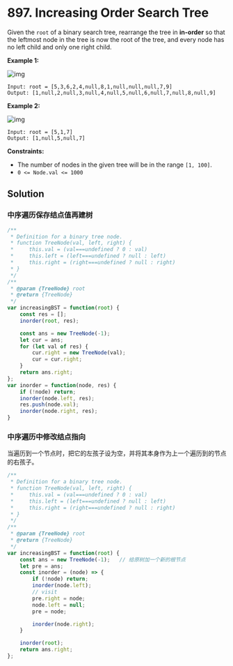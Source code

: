 # 897. Increasing Order Search Tree

Given the `root` of a binary search tree, rearrange the tree in **in-order** so that the leftmost node in the tree is now the root of the tree, and every node has no left child and only one right child.

 

**Example 1:**

![img](https://assets.leetcode.com/uploads/2020/11/17/ex1.jpg)

```
Input: root = [5,3,6,2,4,null,8,1,null,null,null,7,9]
Output: [1,null,2,null,3,null,4,null,5,null,6,null,7,null,8,null,9]
```

**Example 2:**

![img](https://assets.leetcode.com/uploads/2020/11/17/ex2.jpg)

```
Input: root = [5,1,7]
Output: [1,null,5,null,7]
```

 

**Constraints:**

- The number of nodes in the given tree will be in the range `[1, 100]`.
- `0 <= Node.val <= 1000`

## Solution

### 中序遍历保存结点值再建树

```js
/**
 * Definition for a binary tree node.
 * function TreeNode(val, left, right) {
 *     this.val = (val===undefined ? 0 : val)
 *     this.left = (left===undefined ? null : left)
 *     this.right = (right===undefined ? null : right)
 * }
 */
/**
 * @param {TreeNode} root
 * @return {TreeNode}
 */
var increasingBST = function(root) {
    const res = [];
    inorder(root, res);

    const ans = new TreeNode(-1);
    let cur = ans;
    for (let val of res) {
        cur.right = new TreeNode(val);
        cur = cur.right;
    }
    return ans.right;
};
var inorder = function(node, res) {
    if (!node) return;
    inorder(node.left, res);
    res.push(node.val);
    inorder(node.right, res);
}
```



### 中序遍历中修改结点指向

当遍历到一个节点时，把它的左孩子设为空，并将其本身作为上一个遍历到的节点的右孩子。

```js
/**
 * Definition for a binary tree node.
 * function TreeNode(val, left, right) {
 *     this.val = (val===undefined ? 0 : val)
 *     this.left = (left===undefined ? null : left)
 *     this.right = (right===undefined ? null : right)
 * }
 */
/**
 * @param {TreeNode} root
 * @return {TreeNode}
 */
var increasingBST = function(root) {
    const ans = new TreeNode(-1);   // 给原树加一个新的根节点
    let pre = ans;
    const inorder = (node) => {
        if (!node) return;
        inorder(node.left);
        // visit
        pre.right = node;
        node.left = null;
        pre = node;

        inorder(node.right);
    }

    inorder(root);
    return ans.right;
};
```

